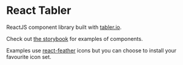 # React Tabler

ReactJS component library built with [tabler.io](https://tabler.io/).

Check out [the storybook](https://gryevns.github.io/react-tabler/) for examples of components.

Examples use [react-feather](https://github.com/feathericons/react-feather) icons but you can choose to install your favourite icon set.
